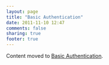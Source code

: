 ```yaml
---
layout: page
title: "Basic Authentication"
date: 2011-11-10 12:47
comments: false
sharing: true
footer: true
---
```


<script>
window.location.replace("http://brakemanscanner.org/docs/warning_types/basic_authentication/");
</script>

Content moved to [Basic Authentication](basic_authentication/).

